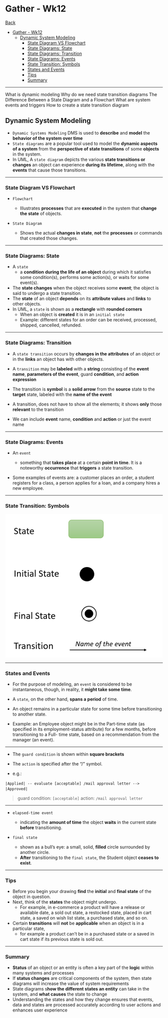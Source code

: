 # Gather - Wk12

[Back](../gather.md)

- [Gather - Wk12](#gather---wk12)
  - [Dynamic System Modeling](#dynamic-system-modeling)
    - [State Diagram VS Flowchart](#state-diagram-vs-flowchart)
    - [State Diagrams: State](#state-diagrams-state)
    - [State Diagrams: Transition](#state-diagrams-transition)
    - [State Diagrams: Events](#state-diagrams-events)
    - [State Transition: Symbols](#state-transition-symbols)
    - [States and Events](#states-and-events)
    - [Tips](#tips)
    - [Summary](#summary)

---

What is dynamic modeling
Why do we need state transition diagrams
The Difference Between a State Diagram and a Flowchart
What are system events and triggers
How to create a state transition diagram

## Dynamic System Modeling

- `Dynamic Systems Modeling` DMS is used to **describe** and **model** the **behavior of the system over time**
- `State diagrams` are a popular tool used to model the **dynamic aspects of a system** from the **perspective of state transitions** of some **objects** in the system.
- In UML, A `state diagram` depicts the various **state transitions or changes** an object can experience **during its lifetime**, along with the **events** that cause those transitions.

---

### State Diagram VS Flowchart

- `Flowchart`

  - Illustrates **processes** that are **executed** in the system that **change the state** of objects.

- `State Diagram`
  - Shows the actual **changes in state**, **not** the **processes** or commands that created those changes.

---

### State Diagrams: State

- A `state`
  - a **condition** **during the life of an object** during which it satisfies some condition(s), performs some action(s), or waits for some event(s).
- The **state changes** when the object receives some **event**; the object is said to undergo a state transition.
- The **state** of an object **depends** on its **attribute values** and **links** to other objects.
- In UML, a `state` is shown as a **rectangle** with **rounded corners**
  - When an object is **created** it is in an `initial state`
  - Example: different states for an order can be received, processed, shipped, cancelled, refunded.

---

### State Diagrams: Transition

- A `state transition` occurs by **changes in the attributes** of an object or in the **links** an object has with other objects.
- A `transition` may be **labeled** with a **string** consisting of the **event name**, **parameters of the event**, guard **condition**, and **action expression**
- The transition is **symbol** is a **solid arrow** from the **source** state to the **target** state, labeled with the **name of the event**

- A transition, does not have to show all the elements; it shows **only** those **relevant** to the transition
- We can include **event** name, **condition** and **action** or just the event name

---

### State Diagrams: Events

- An `event`

  - something that **takes place** at a certain **point in time**. It is a noteworthy **occurrence** that **triggers** a state transition.

- Some examples of events are: a customer places an order, a student registers for a class, a person applies for a loan, and a company hires a new employee.

---

### State Transition: Symbols

![state_tran](./pic/state_tran.png)

---

### States and Events

- For the purpose of modeling, an `event` is considered to be instantaneous, though, in reality, it **might take some time**.
- A `state`, on the other hand, **spans a period** of time.
- An object remains in a particular state for some time before transitioning to another state.

- Example: an Employee object might be in the Part-time state (as specified in its employment-status attribute) for a few months, before transitioning to a Full- time state, based on a recommendation from the manager (an event).

---

- The `guard condition` is shown within **square brackets**
- The `action` is specified after the “/” symbol.

- e.g.:

`|Applied| -- evaluate [acceptable] /mail approval letter --> |Approved|`

> guard condition: `[acceptable]`
> action: `/mail approval letter`

---

- `elapsed-time event`

  - indicating the **amount of time** the object **waits** in the current state **before** transitioning.

- `final state`
  - shown as a bull’s eye: a small, solid, **filled** circle surrounded by another circle.
  - **After** transitioning to the `final state`, the Student object **ceases to exist**.

---

### Tips

- Before you begin your drawing **find** the **initial** and **final state** of the object in question.
- Next, think of the **states** the object might undergo.
  - For example, in e-commerce a product will have a release or available date, a sold out state, a restocked state, placed in cart state, a saved on wish list state, a purchased state, and so on.
- Certain **transitions** will **not** be **applicable** when an object is in a particular state,
  - for example a product can’t be in a purchased state or a saved in cart state if its previous state is sold out.

---

### Summary

- **Status** of an object or an entity is often a key part of the **logic** within many systems and processes
- If **status changes** are critical components of the system, then state diagrams will increase the value of system requirements
- State diagrams s**how the different states an entity** can take in the system, and **what causes** the state to change
- Understanding the states and how they change ensures that events, data and states are processed accurately according to user actions and enhances user experience
